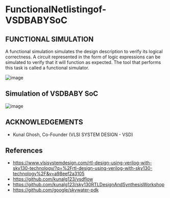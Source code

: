 # FunctionalNetlistingof-VSDBABYSoC


## FUNCTIONAL SIMULATION

A functional simulation simulates the design description to verify its logical correctness. A circuit represented in the form of logic expressions can be simulated to verify that it will function as expected. The tool that performs this task is called a functional simulator.


![image](https://user-images.githubusercontent.com/55539862/180016443-a20bbf7c-1899-42f4-aab4-1660d1fae483.png)

## Simulation of VSDBABY SoC

![image](https://user-images.githubusercontent.com/55539862/178993878-de2acc6f-27ca-4bdd-92db-aceb0b396d2d.png)

## ACKNOWLEDGEMENTS

  * Kunal Ghosh, Co-Founder (VLSI SYSTEM DESIGN - VSD)
  
## References
   * https://www.vlsisystemdesign.com/rtl-design-using-verilog-with-sky130-technology/?q=%2Frtl-design-using-verilog-with-sky130-technology%2F&v=a98eef2a3105
   * https://github.com/kunalg123/vsdflow
   * https://github.com/kunalg123/sky130RTLDesignAndSynthesisWorkshop
   * https://github.com/google/skywater-pdk


